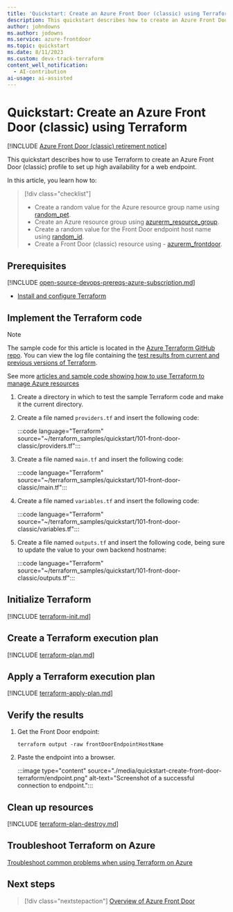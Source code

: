 ```yaml
---
title: 'Quickstart: Create an Azure Front Door (classic) using Terraform'
description: This quickstart describes how to create an Azure Front Door (classic) using Terraform.
author: johndowns
ms.author: jodowns
ms.service: azure-frontdoor
ms.topic: quickstart
ms.date: 8/11/2023
ms.custom: devx-track-terraform
content_well_notification: 
  - AI-contribution
ai-usage: ai-assisted
---
```


# Quickstart: Create an Azure Front Door (classic) using Terraform

[!INCLUDE [Azure Front Door (classic) retirement notice](../../includes/front-door-classic-retirement.md)]

This quickstart describes how to use Terraform to create an Azure Front Door (classic) profile to set up high availability for a web endpoint.

In this article, you learn how to:

> [!div class="checklist"]
> * Create a random value for the Azure resource group name using [random_pet](https://registry.terraform.io/providers/hashicorp/random/latest/docs/resources/pet).
> * Create an Azure resource group using [azurerm_resource_group](https://registry.terraform.io/providers/hashicorp/azurerm/latest/docs/resources/resource_group).
> * Create a random value for the Front Door endpoint host name using [random_id](https://registry.terraform.io/providers/hashicorp/random/latest/docs/resources/id).
> * Create a Front Door (classic) resource using - [azurerm_frontdoor](https://registry.terraform.io/providers/hashicorp/azurerm/latest/docs/resources/frontdoor).

## Prerequisites

[!INCLUDE [open-source-devops-prereqs-azure-subscription.md](~/azure-dev-docs-pr/articles/includes/open-source-devops-prereqs-azure-subscription.md)]

- [Install and configure Terraform](/azure/developer/terraform/quickstart-configure)

## Implement the Terraform code

> [!NOTE]
> The sample code for this article is located in the [Azure Terraform GitHub repo](https://github.com/Azure/terraform/tree/master/quickstart/101-front-door-classic). You can view the log file containing the [test results from current and previous versions of Terraform](https://github.com/Azure/terraform/tree/master/quickstart/101-front-door-classic/TestRecord.md).
>
> See more [articles and sample code showing how to use Terraform to manage Azure resources](/azure/terraform)

1. Create a directory in which to test the sample Terraform code and make it the current directory.

1. Create a file named `providers.tf` and insert the following code:

    :::code language="Terraform" source="~/terraform_samples/quickstart/101-front-door-classic/providers.tf":::

1. Create a file named `main.tf` and insert the following code:

    :::code language="Terraform" source="~/terraform_samples/quickstart/101-front-door-classic/main.tf":::

1. Create a file named `variables.tf` and insert the following code:

    :::code language="Terraform" source="~/terraform_samples/quickstart/101-front-door-classic/variables.tf":::

1. Create a file named `outputs.tf` and insert the following code, being sure to update the value to your own backend hostname:

    :::code language="Terraform" source="~/terraform_samples/quickstart/101-front-door-classic/outputs.tf":::

## Initialize Terraform

[!INCLUDE [terraform-init.md](~/azure-dev-docs-pr/articles/terraform/includes/terraform-init.md)]

## Create a Terraform execution plan

[!INCLUDE [terraform-plan.md](~/azure-dev-docs-pr/articles/terraform/includes/terraform-plan.md)]

## Apply a Terraform execution plan

[!INCLUDE [terraform-apply-plan.md](~/azure-dev-docs-pr/articles/terraform/includes/terraform-apply-plan.md)]

## Verify the results

1. Get the Front Door endpoint:

    ```console
    terraform output -raw frontDoorEndpointHostName
    ```

1. Paste the endpoint into a browser.

    :::image type="content" source="./media/quickstart-create-front-door-terraform/endpoint.png" alt-text="Screenshot of a successful connection to endpoint.":::

## Clean up resources

[!INCLUDE [terraform-plan-destroy.md](~/azure-dev-docs-pr/articles/terraform/includes/terraform-plan-destroy.md)]

## Troubleshoot Terraform on Azure

[Troubleshoot common problems when using Terraform on Azure](/azure/developer/terraform/troubleshoot)

## Next steps

> [!div class="nextstepaction"] 
> [Overview of Azure Front Door](front-door-overview.md)
